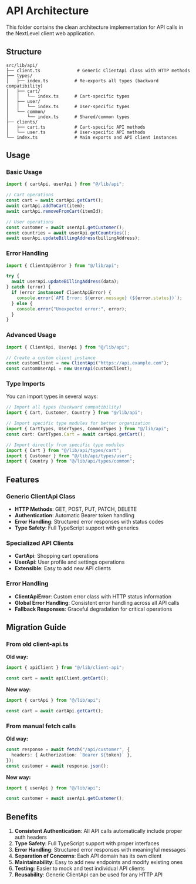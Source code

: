 # API Architecture

This folder contains the clean architecture implementation for API calls in the NextLevel client web application.

## Structure

```
src/lib/api/
├── client.ts              # Generic ClientApi class with HTTP methods
├── types/
│   ├── index.ts          # Re-exports all types (backward compatibility)
│   ├── cart/
│   │   └── index.ts      # Cart-specific types
│   ├── user/
│   │   └── index.ts      # User-specific types
│   └── common/
│       └── index.ts      # Shared/common types
├── clients/
│   ├── cart.ts           # Cart-specific API methods
│   └── user.ts           # User-specific API methods
└── index.ts              # Main exports and API client instances
```

## Usage

### Basic Usage

```typescript
import { cartApi, userApi } from "@/lib/api";

// Cart operations
const cart = await cartApi.getCart();
await cartApi.addToCart(item);
await cartApi.removeFromCart(itemId);

// User operations
const customer = await userApi.getCustomer();
const countries = await userApi.getCountries();
await userApi.updateBillingAddress(billingAddress);
```

### Error Handling

```typescript
import { ClientApiError } from "@/lib/api";

try {
  await userApi.updateBillingAddress(data);
} catch (error) {
  if (error instanceof ClientApiError) {
    console.error(`API Error: ${error.message} (${error.status})`);
  } else {
    console.error("Unexpected error:", error);
  }
}
```

### Advanced Usage

```typescript
import { ClientApi, UserApi } from "@/lib/api";

// Create a custom client instance
const customClient = new ClientApi("https://api.example.com");
const customUserApi = new UserApi(customClient);
```

### Type Imports

You can import types in several ways:

```typescript
// Import all types (backward compatibility)
import { Cart, Customer, Country } from "@/lib/api";

// Import specific type modules for better organization
import { CartTypes, UserTypes, CommonTypes } from "@/lib/api";
const cart: CartTypes.Cart = await cartApi.getCart();

// Import directly from specific type modules
import { Cart } from "@/lib/api/types/cart";
import { Customer } from "@/lib/api/types/user";
import { Country } from "@/lib/api/types/common";
```

## Features

### Generic ClientApi Class

- **HTTP Methods**: GET, POST, PUT, PATCH, DELETE
- **Authentication**: Automatic Bearer token handling
- **Error Handling**: Structured error responses with status codes
- **Type Safety**: Full TypeScript support with generics

### Specialized API Clients

- **CartApi**: Shopping cart operations
- **UserApi**: User profile and settings operations
- **Extensible**: Easy to add new API clients

### Error Handling

- **ClientApiError**: Custom error class with HTTP status information
- **Global Error Handling**: Consistent error handling across all API calls
- **Fallback Responses**: Graceful degradation for critical operations

## Migration Guide

### From old client-api.ts

**Old way:**

```typescript
import { apiClient } from "@/lib/client-api";

const cart = await apiClient.getCart();
```

**New way:**

```typescript
import { cartApi } from "@/lib/api";

const cart = await cartApi.getCart();
```

### From manual fetch calls

**Old way:**

```typescript
const response = await fetch("/api/customer", {
  headers: { Authorization: `Bearer ${token}` },
});
const customer = await response.json();
```

**New way:**

```typescript
import { userApi } from "@/lib/api";

const customer = await userApi.getCustomer();
```

## Benefits

1. **Consistent Authentication**: All API calls automatically include proper auth headers
2. **Type Safety**: Full TypeScript support with proper interfaces
3. **Error Handling**: Structured error responses with meaningful messages
4. **Separation of Concerns**: Each API domain has its own client
5. **Maintainability**: Easy to add new endpoints and modify existing ones
6. **Testing**: Easier to mock and test individual API clients
7. **Reusability**: Generic ClientApi can be used for any HTTP API
